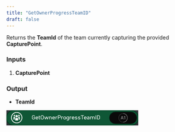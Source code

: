 ```yaml
---
title: "GetOwnerProgressTeamID"
draft: false
---
```

Returns the **TeamId** of the team currently capturing the provided **CapturePoint**.
### Inputs
1. **CapturePoint**
### Output
-   **TeamId**

![GetOwnerProgressTeamID](https://raw.githubusercontent.com/battlefield-portal-community/Image-CDN/main/portal_blocks/GetOwnerProgressTeamID.png)